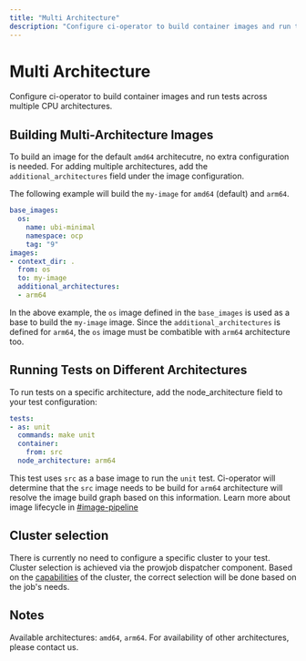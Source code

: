 ```yaml
---
title: "Multi Architecture"
description: "Configure ci-operator to build container images and run tests across multiple CPU architectures"
---
```


# Multi Architecture

Configure ci-operator to build container images and run tests across multiple CPU architectures.

## Building Multi-Architecture Images

To build an image for the default `amd64` architecutre, no extra configuration is needed.
For adding multiple architectures, add the `additional_architectures` field under the image configuration.

The following example will build the `my-image` for `amd64` (default) and `arm64`.

```yaml
base_images:
  os:
    name: ubi-minimal
    namespace: ocp
    tag: "9"
images:
- context_dir: .
  from: os
  to: my-image
  additional_architectures:
  - arm64
```

In the above example, the `os` image defined in the `base_images` is used as a base to build the `my-image` image.
Since the `additional_architectures` is defined for `arm64`, the `os` image must be combatible with `arm64` architecture too.

## Running Tests on Different Architectures

To run tests on a specific architecture, add the node_architecture field to your test configuration:

```yaml
tests:
- as: unit
  commands: make unit
  container:
    from: src
  node_architecture: arm64
```

This test uses `src` as a base image to run the `unit` test. Ci-operator will determine that the `src` image needs to be build for `arm64` architecture
will resolve the image build graph based on this information. Learn more about image lifecycle in [#image-pipeline](https://docs.ci.openshift.org/docs/internals/#image-pipeline)


## Cluster selection

There is currently no need to configure a specific cluster to your test. Cluster selection is achieved via the prowjob dispatcher component. Based on the [capabilities](https://github.com/openshift/release/blob/master/core-services/sanitize-prow-jobs/_clusters.yaml) of the cluster, the correct selection will be done based on the job's needs.

## Notes
Available architectures: `amd64`, `arm64`. For availability of other architectures, please contact us.
